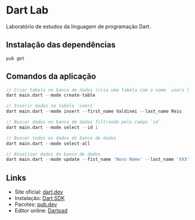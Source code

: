 # Dart Lab

Laboratório de estudos da linguagem de programação Dart.

## Instalação das dependências

```
pub get
```

## Comandos da aplicação

```dart
// Criar tabela no banco de dados (cria uma tabela com o nome `users`)
dart main.dart --mode create-table

// Inserir dados na tabela `users`
dart main.dart --mode insert --first_name Valdinei --last_name Reis

// Buscar dados no banco de dados filtrando pelo campo `id`
dart main.dart --mode select --id 1

// Buscar todos os dados do banco de dados
dart main.dart --mode select-all

// Atualizar dados do banco de dados
dart main.dart --mode update --fist_name 'Novo Nome' --last_name 'XXX' --id 1
```

## Links

-   Site oficial: [dart.dev](https://dart.dev/)
-   Instalação: [Dart SDK](https://dart.dev/get-dart)
-   Pacotes: [pub.dev](https://pub.dev/)
-   Editor online: [Dartpad](https://dartpad.dev/)
